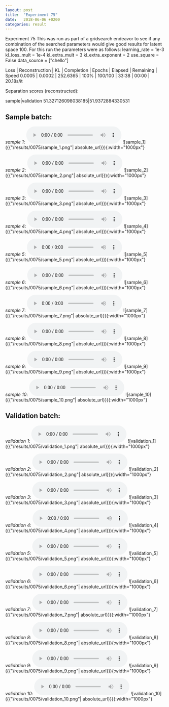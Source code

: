 ```yaml
---
layout: post
title:  "Experiment 75"
date:   2018-06-06 +0200
categories: result
---
```

Experiment 75
This was run as part of a gridsearch endeavor to see if any combination of the searched parameters would give good results for latent space 100.
For this run the parameters were as follows:
learning_rate = 1e-3
kl_loss_mult = 1e-4
kl_extra_mult = 3
kl_extra_exponent = 2
use_square = False
data_source = ["chello"]

Loss | Reconstruction | KL | Completion | Epochs | Elapsed | Remaining | Speed
0.0005 | 0.0002 | 252.6365 | 100% | 100/100 | 33:38 | 00:00 | 20.18s/it

Separation scores (reconstructed):

sample|validation
51.327126098038185|51.9372884330531

## **Sample batch**:
_sample 1_:
<audio src="/ResultsOverview/results/0075/sample_1.wav" controls preload></audio>
![sample_1]({{"/results/0075/sample_1.png"| absolute_url}}){:width="1000px"}

_sample 2_:
<audio src="/ResultsOverview/results/0075/sample_2.wav" controls preload></audio>
![sample_2]({{"/results/0075/sample_2.png"| absolute_url}}){:width="1000px"}

_sample 3_:
<audio src="/ResultsOverview/results/0075/sample_3.wav" controls preload></audio>
![sample_3]({{"/results/0075/sample_3.png"| absolute_url}}){:width="1000px"}

_sample 4_:
<audio src="/ResultsOverview/results/0075/sample_4.wav" controls preload></audio>
![sample_4]({{"/results/0075/sample_4.png"| absolute_url}}){:width="1000px"}

_sample 5_:
<audio src="/ResultsOverview/results/0075/sample_5.wav" controls preload></audio>
![sample_5]({{"/results/0075/sample_5.png"| absolute_url}}){:width="1000px"}

_sample 6_:
<audio src="/ResultsOverview/results/0075/sample_6.wav" controls preload></audio>
![sample_6]({{"/results/0075/sample_6.png"| absolute_url}}){:width="1000px"}

_sample 7_:
<audio src="/ResultsOverview/results/0075/sample_7.wav" controls preload></audio>
![sample_7]({{"/results/0075/sample_7.png"| absolute_url}}){:width="1000px"}

_sample 8_:
<audio src="/ResultsOverview/results/0075/sample_8.wav" controls preload></audio>
![sample_8]({{"/results/0075/sample_8.png"| absolute_url}}){:width="1000px"}

_sample 9_:
<audio src="/ResultsOverview/results/0075/sample_9.wav" controls preload></audio>
![sample_9]({{"/results/0075/sample_9.png"| absolute_url}}){:width="1000px"}

_sample 10_:
<audio src="/ResultsOverview/results/0075/sample_10.wav" controls preload></audio>
![sample_10]({{"/results/0075/sample_10.png"| absolute_url}}){:width="1000px"}

## **Validation batch**:
_validation 1_:
<audio src="/ResultsOverview/results/0075/validation_1.wav" controls preload></audio>
![validation_1]({{"/results/0075/validation_1.png"| absolute_url}}){:width="1000px"}

_validation 2_:
<audio src="/ResultsOverview/results/0075/validation_2.wav" controls preload></audio>
![validation_2]({{"/results/0075/validation_2.png"| absolute_url}}){:width="1000px"}

_validation 3_:
<audio src="/ResultsOverview/results/0075/validation_3.wav" controls preload></audio>
![validation_3]({{"/results/0075/validation_3.png"| absolute_url}}){:width="1000px"}

_validation 4_:
<audio src="/ResultsOverview/results/0075/validation_4.wav" controls preload></audio>
![validation_4]({{"/results/0075/validation_4.png"| absolute_url}}){:width="1000px"}

_validation 5_:
<audio src="/ResultsOverview/results/0075/validation_5.wav" controls preload></audio>
![validation_5]({{"/results/0075/validation_5.png"| absolute_url}}){:width="1000px"}

_validation 6_:
<audio src="/ResultsOverview/results/0075/validation_6.wav" controls preload></audio>
![validation_6]({{"/results/0075/validation_6.png"| absolute_url}}){:width="1000px"}

_validation 7_:
<audio src="/ResultsOverview/results/0075/validation_7.wav" controls preload></audio>
![validation_7]({{"/results/0075/validation_7.png"| absolute_url}}){:width="1000px"}

_validation 8_:
<audio src="/ResultsOverview/results/0075/validation_8.wav" controls preload></audio>
![validation_8]({{"/results/0075/validation_8.png"| absolute_url}}){:width="1000px"}

_validation 9_:
<audio src="/ResultsOverview/results/0075/validation_9.wav" controls preload></audio>
![validation_9]({{"/results/0075/validation_9.png"| absolute_url}}){:width="1000px"}

_validation 10_:
<audio src="/ResultsOverview/results/0075/validation_10.wav" controls preload></audio>
![validation_10]({{"/results/0075/validation_10.png"| absolute_url}}){:width="1000px"}
